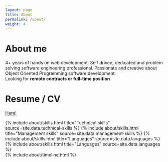 ```yaml
---
layout: page
title: About
permalink: /about/
weight: 4
---
```


# **About me**
4+ years of hands on web development. Self driven, dedicated and problem solving software engineering professional.
Passionate and creative about Object Oriented Programming software development.<br>
Looking for <b>remote contracts or full-time position</b>

# **Resume / CV**
<a href="{{ site.author.resume }}">Here!</a>

<div class="row">
{% include about/skills.html title="Technical skills" source=site.data.technical-skills %}
{% include about/skills.html title="Management skills" source=site.data.management-skills %}
{% include about/skills.html title="Languages" source=site.data.languages %}
{% include about/skills.html title="Languages" source=site.data.languages %}
</div>

<div class="row">
{% include about/timeline.html %}
</div>